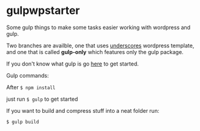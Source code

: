 # gulpwpstarter

Some gulp things to make some tasks easier working with wordpress and gulp.

Two branches are availble, one that uses [underscores](http://underscores.me/) wordpress template, and one that is called **gulp-only** which features only the gulp package.

If you don't know what gulp is go [here](https://gulpjs.com/) to get started.

Gulp commands:

After `$ npm install`

just run `$ gulp`
to get started

If you want to build and compress stuff into a neat folder run:

`$ gulp build`
